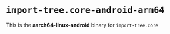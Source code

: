 # `import-tree.core-android-arm64`

This is the **aarch64-linux-android** binary for `import-tree.core`

